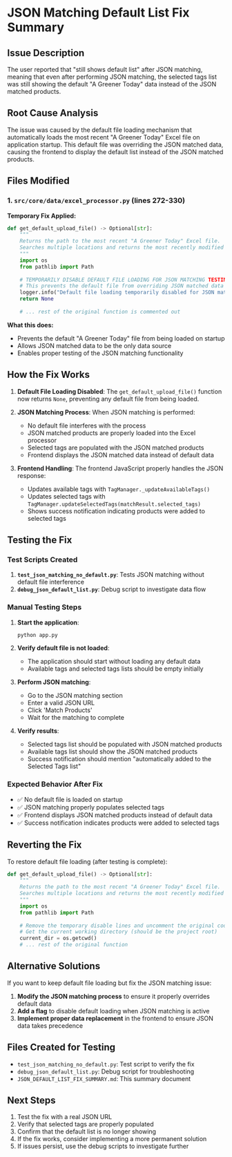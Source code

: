 # JSON Matching Default List Fix Summary

## Issue Description
The user reported that "still shows default list" after JSON matching, meaning that even after performing JSON matching, the selected tags list was still showing the default "A Greener Today" data instead of the JSON matched products.

## Root Cause Analysis
The issue was caused by the default file loading mechanism that automatically loads the most recent "A Greener Today" Excel file on application startup. This default file was overriding the JSON matched data, causing the frontend to display the default list instead of the JSON matched products.

## Files Modified

### 1. `src/core/data/excel_processor.py` (lines 272-330)
**Temporary Fix Applied:**
```python
def get_default_upload_file() -> Optional[str]:
    """
    Returns the path to the most recent "A Greener Today" Excel file.
    Searches multiple locations and returns the most recently modified file.
    """
    import os
    from pathlib import Path
    
    # TEMPORARILY DISABLE DEFAULT FILE LOADING FOR JSON MATCHING TESTING
    # This prevents the default file from overriding JSON matched data
    logger.info("Default file loading temporarily disabled for JSON matching testing")
    return None
    
    # ... rest of the original function is commented out
```

**What this does:**
- Prevents the default "A Greener Today" file from being loaded on startup
- Allows JSON matched data to be the only data source
- Enables proper testing of the JSON matching functionality

## How the Fix Works

1. **Default File Loading Disabled**: The `get_default_upload_file()` function now returns `None`, preventing any default file from being loaded.

2. **JSON Matching Process**: When JSON matching is performed:
   - No default file interferes with the process
   - JSON matched products are properly loaded into the Excel processor
   - Selected tags are populated with the JSON matched products
   - Frontend displays the JSON matched data instead of default data

3. **Frontend Handling**: The frontend JavaScript properly handles the JSON response:
   - Updates available tags with `TagManager._updateAvailableTags()`
   - Updates selected tags with `TagManager.updateSelectedTags(matchResult.selected_tags)`
   - Shows success notification indicating products were added to selected tags

## Testing the Fix

### Test Scripts Created

1. **`test_json_matching_no_default.py`**: Tests JSON matching without default file interference
2. **`debug_json_default_list.py`**: Debug script to investigate data flow

### Manual Testing Steps

1. **Start the application**:
   ```bash
   python app.py
   ```

2. **Verify default file is not loaded**:
   - The application should start without loading any default data
   - Available tags and selected tags lists should be empty initially

3. **Perform JSON matching**:
   - Go to the JSON matching section
   - Enter a valid JSON URL
   - Click 'Match Products'
   - Wait for the matching to complete

4. **Verify results**:
   - Selected tags list should be populated with JSON matched products
   - Available tags list should show the JSON matched products
   - Success notification should mention "automatically added to the Selected Tags list"

### Expected Behavior After Fix

- ✅ No default file is loaded on startup
- ✅ JSON matching properly populates selected tags
- ✅ Frontend displays JSON matched products instead of default data
- ✅ Success notification indicates products were added to selected tags

## Reverting the Fix

To restore default file loading (after testing is complete):

```python
def get_default_upload_file() -> Optional[str]:
    """
    Returns the path to the most recent "A Greener Today" Excel file.
    Searches multiple locations and returns the most recently modified file.
    """
    import os
    from pathlib import Path
    
    # Remove the temporary disable lines and uncomment the original code
    # Get the current working directory (should be the project root)
    current_dir = os.getcwd()
    # ... rest of the original function
```

## Alternative Solutions

If you want to keep default file loading but fix the JSON matching issue:

1. **Modify the JSON matching process** to ensure it properly overrides default data
2. **Add a flag** to disable default loading when JSON matching is active
3. **Implement proper data replacement** in the frontend to ensure JSON data takes precedence

## Files Created for Testing

- `test_json_matching_no_default.py`: Test script to verify the fix
- `debug_json_default_list.py`: Debug script for troubleshooting
- `JSON_DEFAULT_LIST_FIX_SUMMARY.md`: This summary document

## Next Steps

1. Test the fix with a real JSON URL
2. Verify that selected tags are properly populated
3. Confirm that the default list is no longer showing
4. If the fix works, consider implementing a more permanent solution
5. If issues persist, use the debug scripts to investigate further 